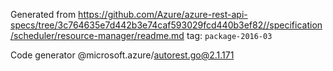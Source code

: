 Generated from https://github.com/Azure/azure-rest-api-specs/tree/3c764635e7d442b3e74caf593029fcd440b3ef82//specification/scheduler/resource-manager/readme.md tag: `package-2016-03`

Code generator @microsoft.azure/autorest.go@2.1.171



